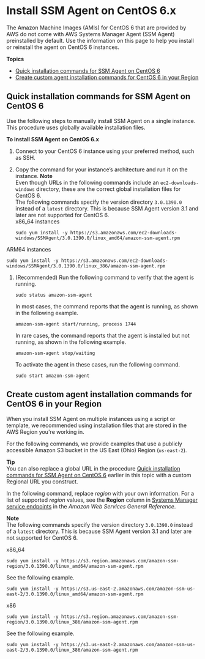 # Install SSM Agent on CentOS 6\.x<a name="agent-install-centos-6"></a>

The Amazon Machine Images \(AMIs\) for CentOS 6 that are provided by AWS do not come with AWS Systems Manager Agent \(SSM Agent\) preinstalled by default\. Use the information on this page to help you install or reinstall the agent on CentOS 6 instances\.

**Topics**
+ [Quick installation commands for SSM Agent on CentOS 6](#quick-install-centos-6)
+ [Create custom agent installation commands for CentOS 6 in your Region](#custom-url-centos-6)

## Quick installation commands for SSM Agent on CentOS 6<a name="quick-install-centos-6"></a>

Use the following steps to manually install SSM Agent on a single instance\. This procedure uses globally available installation files\. 

**To install SSM Agent on CentOS 6\.x**

1. Connect to your CentOS 6 instance using your preferred method, such as SSH\. 

1. Copy the command for your instance’s architecture and run it on the instance\.
**Note**  
Even though URLs in the following commands include an `ec2-downloads-windows` directory, these are the correct global installation files for CentOS 6\.   
The following commands specify the version directory `3.0.1390.0` instead of a `latest` directory\. This is because SSM Agent version 3\.1 and later are not supported for CentOS 6\.  
x86\_64 instances  

   ```
   sudo yum install -y https://s3.amazonaws.com/ec2-downloads-windows/SSMAgent/3.0.1390.0/linux_amd64/amazon-ssm-agent.rpm
   ```  
ARM64 instances  

   ```
   sudo yum install -y https://s3.amazonaws.com/ec2-downloads-windows/SSMAgent/3.0.1390.0/linux_386/amazon-ssm-agent.rpm
   ```

1. \(Recommended\) Run the following command to verify that the agent is running\.

   ```
   sudo status amazon-ssm-agent
   ```

   In most cases, the command reports that the agent is running, as shown in the following example\.

   ```
   amazon-ssm-agent start/running, process 1744
   ```

   In rare cases, the command reports that the agent is installed but not running, as shown in the following example\.

   ```
   amazon-ssm-agent stop/waiting
   ```

   To activate the agent in these cases, run the following command\.

   ```
   sudo start amazon-ssm-agent
   ```

## Create custom agent installation commands for CentOS 6 in your Region<a name="custom-url-centos-6"></a>

When you install SSM Agent on multiple instances using a script or template, we recommended using installation files that are stored in the AWS Region you're working in\. 

For the following commands, we provide examples that use a publicly accessible Amazon S3 bucket in the US East \(Ohio\) Region \(`us-east-2`\)\. 

**Tip**  
You can also replace a global URL in the procedure [Quick installation commands for SSM Agent on CentOS 6](#quick-install-centos-6) earlier in this topic with a custom Regional URL you construct\.

In the following command, replace *region* with your own information\. For a list of supported *region* values, see the **Region** column in [Systems Manager service endpoints](https://docs.aws.amazon.com/general/latest/gr/ssm.html#ssm_region) in the *Amazon Web Services General Reference*\.

**Note**  
The following commands specify the version directory `3.0.1390.0` instead of a `latest` directory\. This is because SSM Agent version 3\.1 and later are not supported for CentOS 6\.

x86\_64  

```
sudo yum install -y https://s3.region.amazonaws.com/amazon-ssm-region/3.0.1390.0/linux_amd64/amazon-ssm-agent.rpm
```
See the following example\.  

```
sudo yum install -y https://s3.us-east-2.amazonaws.com/amazon-ssm-us-east-2/3.0.1390.0/linux_amd64/amazon-ssm-agent.rpm
```

x86  

```
sudo yum install -y https://s3.region.amazonaws.com/amazon-ssm-region/3.0.1390.0/linux_386/amazon-ssm-agent.rpm
```
See the following example\.  

```
sudo yum install -y https://s3.us-east-2.amazonaws.com/amazon-ssm-us-east-2/3.0.1390.0/linux_386/amazon-ssm-agent.rpm
```